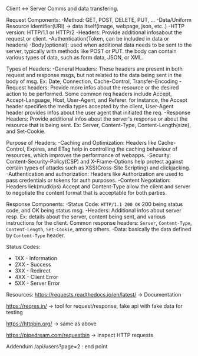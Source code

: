 Client <-> Server Comms and data transfering.

Request Components:
-Method: GET, POST, DELETE, PUT, ...
-Data/Uniform Resource Identifier(URI) -> data itself(image, webpage, json, etc..)
-HTTP version: HTTP/1.1 or HTTP/2
-Headers: Provide additional infosabout the request or client. 
-Authentication(Token, can be included in data or headers)
-Body(optional): used when additional data needs to be sent to the server, typically with methods like POST or PUT. the body can contain various types of data, such as form data, JSON, or XML.

Types of Headers:
-General Headers: These headers are present in both request and response msgs, but not related to the data being sent in the body of msg. Ex: Date, Connection, Cache-Control, Transfer-Encoding
-Request headers: Provide more infos about the resource or the desired action to be performed. Some common req headers include Accept, Accept-Language, Host, User-Agent, and Referer. for instance, the Accept header specifies the media types accepted by the client, User-Agent header provides infos about the user agent that initiated the req.
-Response Headers: Provide additional infos about the server's response or about the resource that is being sent. Ex: Server, Content-Type, Content-Length(size), and Set-Cookie.

Purpose of Headers:
-Caching and Optimization: Headers like Cache-Control, Expires, and ETag help in controlling the caching behaviour of resources, which improves the performance of webapps.
-Security: Content-Security-Policy(CSP) and X-Frame-Options help protect against certain types of attacks such as XSS(Cross-Site Scripting) and clickjacking.
-Authentication and authorization: Headers like Authorization are used to pass credentials or tokens for auth purposes.
-Content Negotiation: Headers liek(mudkips) Accept and Content-Type allow the client and server to negotiate the content format that is acceptable for both parties. 

Response Components:
-Status Code: `HTTP/1.1 200 OK` 200 being status code, and OK being status msg.
-Headers: Additional infos about server resp. Ex: details about the server, content being sent, and various instructions for the client. Common response headers: `Server`, `Content-Type`, `Content-Length`, `Set-Cookie`, among others.
-Data: basically the data defined by `Content-Type` header.

Status Codes:
- 1XX - Information
- 2XX - Success
- 3XX - Redirect
- 4XX - Client Error
- 5XX - Server Error

Resources:
https://requests.readthedocs.io/en/latest/ -> Documentation

https://reqres.in/ -> tool for request/response, fake api with fake data for testing

https://httpbin.org/ -> same as above

https://pipedream.com/requestbin -> inspect HTTP requests


Addendum
/api/users?page=2 : end point







































